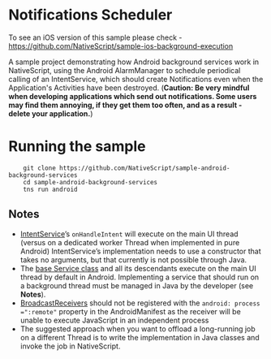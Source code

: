 # Notifications Scheduler 

To see an iOS version of this sample please check - https://github.com/NativeScript/sample-ios-background-execution

A sample project demonstrating how Android background services work in NativeScript, using the Android AlarmManager to schedule periodical calling of an IntentService, which should create Notifications even when the Application's Activities have been destroyed. (**Caution: Be very mindful when developing applications which send out notifications. Some users may find them annoying, if they get them too often, and as a result - delete your application.**)

# Running the sample
```shell
    git clone https://github.com/NativeScript/sample-android-background-services
    cd sample-android-background-services
    tns run android
```

## Notes
- [IntentService](https://developer.android.com/reference/android/app/IntentService.html)’s `onHandleIntent` will execute on the main UI thread (versus on a dedicated worker Thread when implemented in pure Android)
IntentService’s implementation needs to use a constructor that takes no arguments, but that currently is not possible through Java.
- The [base Service class](https://developer.android.com/reference/android/app/Service.html) and all its descendants execute on the main UI thread by default in Android. Implementing a service that should run on a background thread must be managed in Java by the developer (see **Notes**).
- [BroadcastReceivers](http://www.tutorialspoint.com/android/android_broadcast_receivers.htm) should not be registered with the `android: process =":remote"` property in the AndroidManifest as the receiver will be unable to execute JavaScript in an independent process
- The suggested approach when you want to offload a long-running job on a different Thread is to write the implementation in Java classes and invoke the job in NativeScript.
